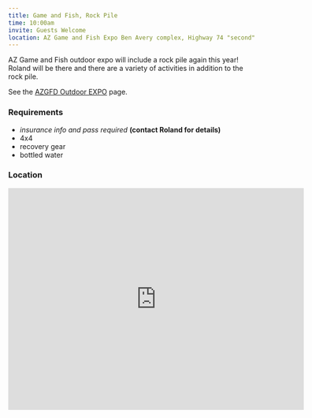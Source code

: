 ```yaml
---
title: Game and Fish, Rock Pile
time: 10:00am
invite: Guests Welcome
location: AZ Game and Fish Expo Ben Avery complex, Highway 74 "second" Entrance. (33.804756,-112.165000)
---
```


AZ Game and Fish outdoor expo will include a rock pile again this year! Roland
will be there and there are a variety of activities in addition to the rock
pile.

See the [AZGFD Outdoor EXPO](https://www.azgfd.com/about-arizona-game-fish/annual-expo/) page.

### Requirements

* _insurance info and pass required_ **(contact Roland for details)**
* 4x4
* recovery gear
* bottled water

### Location

<iframe src="https://www.google.com/maps/embed?pb=!1m17!1m12!1m3!1d45911.22470385525!2d-112.17949088432111!3d33.80640618156015!2m3!1f0!2f0!3f0!3m2!1i1024!2i768!4f13.1!3m2!1m1!2zMzPCsDQ4JzE3LjEiTiAxMTLCsDA5JzU0LjAiVw!5e0!3m2!1sen!2sus!4v1750966003625!5m2!1sen!2sus" width="600" height="450" style="border:0;" allowfullscreen="" loading="lazy" referrerpolicy="no-referrer-when-downgrade"></iframe>
